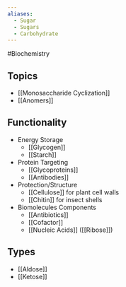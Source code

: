 ```yaml
---
aliases:
  - Sugar
  - Sugars
  - Carbohydrate
---
```

#Biochemistry 
## Topics
* [[Monosaccharide Cyclization]]
* [[Anomers]]
## Functionality
* Energy Storage
	* [[Glycogen]]
	* [[Starch]]
* Protein Targeting
	* [[Glycoproteins]]
	* [[Antibodies]]
* Protection/Structure
	* [[Cellulose]] for plant cell walls
	* [[Chitin]] for insect shells
* Biomolecules Components
	* [[Antibiotics]]
	* [[Cofactor]]
	* [[Nucleic Acids]] ([[Ribose]])
## Types
* [[Aldose]]
* [[Ketose]]